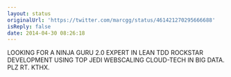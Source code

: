```yaml
---
layout: status
originalUrl: 'https://twitter.com/marcgg/status/461421270295666688'
isReply: false
date: 2014-04-30 08:26:18
---
```


LOOKING FOR A NINJA GURU 2.0 EXPERT IN LEAN TDD ROCKSTAR DEVELOPMENT USING TOP JEDI WEBSCALING CLOUD-TECH IN BIG DATA. PLZ RT. KTHX.
